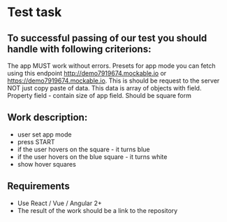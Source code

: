 # Test task

## To successful passing of our test you should handle with following criterions:

The app MUST work without errors. Presets for app mode you can fetch using this endpoint http://demo7919674.mockable.io or https://demo7919674.mockable.io. This is should be request to the server NOT just copy paste of data. This data is array of objects with field. Property field - contain size of app field. Should be square form

## Work description:

- user set app mode
- press START
- if the user hovers on the square - it turns blue
- if the user hovers on the blue square - it turns white
- show hover squares

## Requirements

- Use React / Vue / Angular 2+
- The result of the work should be a link to the repository
